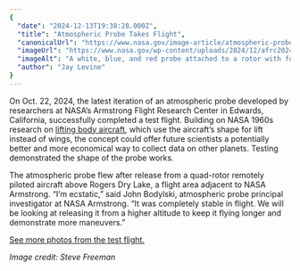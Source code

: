 ```yaml
---
{
  "date": "2024-12-13T19:38:28.000Z",
  "title": "Atmospheric Probe Takes Flight",
  "canonicalUrl": "https://www.nasa.gov/image-article/atmospheric-probe-takes-flight/",
  "imageUrl": "https://www.nasa.gov/wp-content/uploads/2024/12/afrc2024-0166-033orig.jpg",
  "imageAlt": "A white, blue, and red probe attached to a rotor with four blades flies in the blue sky, just above the Moon.",
  "author": "Jay Levine"
}
---
```


On Oct. 22, 2024, the latest iteration of an atmospheric probe developed by researchers at NASA’s Armstrong Flight Research Center in Edwards, California, successfully completed a test flight. Building on NASA 1960s research on [lifting body aircraft](https://www.nasa.gov/aeronautics/aircraft/lifting-bodies/), which use the aircraft’s shape for lift instead of wings, the concept could offer future scientists a potentially better and more economical way to collect data on other planets. Testing demonstrated the shape of the probe works.

The atmospheric probe flew after release from a quad-rotor remotely piloted aircraft above Rogers Dry Lake, a flight area adjacent to NASA Armstrong. “I’m ecstatic,” said John Bodylski, atmospheric probe principal investigator at NASA Armstrong. “It was completely stable in flight. We will be looking at releasing it from a higher altitude to keep it flying longer and demonstrate more maneuvers.”

[See more photos from the test flight.](https://www.nasa.gov/centers-and-facilities/armstrong/atmospheric-probe-shows-promise-in-test-flight/)

_Image credit: Steve Freeman_
